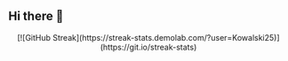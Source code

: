 ## Hi there 👋

<div id="streak-container" align="center">
  [![GitHub Streak](https://streak-stats.demolab.com/?user=Kowalski25)](https://git.io/streak-stats)
</div>

<!--
**Kowalski25/kowalski25** is a ✨ _special_ ✨ repository because its `README.md` (this file) appears on your GitHub profile.

Here are some ideas to get you started:

- 🔭 I’m currently working on ...
- 🌱 I’m currently learning ...
- 👯 I’m looking to collaborate on ...
- 🤔 I’m looking for help with ...
- 💬 Ask me about ...
- 📫 How to reach me: ...
- 😄 Pronouns: ...
- ⚡ Fun fact: ...
-->
